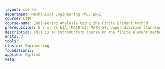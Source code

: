 ```yaml
---
layout: course 
department: Mechanical Engineering (MEC ENG)
course: C180
course-name: Engineering Analysis Using the Finite Element Method
prerequisites: E 7 or CS 61A, MATH 53, MATH 54, Upper division standing
description: This is an introductory course on the finite element method and is intended for seniors in engineering and applied science disciplines. The course covers the basic topics of finite element technology, including domain discretization, polynomial interpolation, application of boundary conditions, assembly of global arrays, and solution of the resulting algebraic systems. Finite element formulations for several important field equations are introduced using both direct and integral approaches. Particular emphasis is placed on computer simulation and analysis of realistic engineering problems from solid and fluid mechanics, heat transfer, and electromagnetism. 
units: 3
tools: 
cluster: Engineering
foundational: 
applied: Applied
meta: 
---
```

